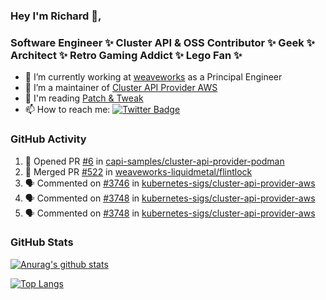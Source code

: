 ### Hey I'm Richard 👋, 

<h3 align="left">Software Engineer ✨ Cluster API & OSS Contributor ✨ Geek ✨ Architect ✨ Retro Gaming Addict ✨ Lego Fan ✨</h3>

- 🔭 I’m currently working at [weaveworks](https://github.com/weaveworks) as a Principal Engineer
- 👯 I’m a maintainer of [Cluster API Provider AWS](https://github.com/kubernetes-sigs/cluster-api-provider-aws)
- 💬 I'm reading [Patch & Tweak](https://bjooks.com/products/patch-tweak-exploring-modular-synthesis)
- 📫 How to reach me: [![Twitter Badge](https://img.shields.io/badge/-@fruit_case-00acee?style=flat&logo=Twitter&logoColor=white)](https://twitter.com/intent/follow?screen_name=fruit_case "Follow on Twitter")

### GitHub Activity 

<!--START_SECTION:activity-->
1. 💪 Opened PR [#6](https://github.com/capi-samples/cluster-api-provider-podman/pull/6) in [capi-samples/cluster-api-provider-podman](https://github.com/capi-samples/cluster-api-provider-podman)
2. 🎉 Merged PR [#522](https://github.com/weaveworks-liquidmetal/flintlock/pull/522) in [weaveworks-liquidmetal/flintlock](https://github.com/weaveworks-liquidmetal/flintlock)
3. 🗣 Commented on [#3746](https://github.com/kubernetes-sigs/cluster-api-provider-aws/issues/3746) in [kubernetes-sigs/cluster-api-provider-aws](https://github.com/kubernetes-sigs/cluster-api-provider-aws)
4. 🗣 Commented on [#3748](https://github.com/kubernetes-sigs/cluster-api-provider-aws/issues/3748) in [kubernetes-sigs/cluster-api-provider-aws](https://github.com/kubernetes-sigs/cluster-api-provider-aws)
5. 🗣 Commented on [#3748](https://github.com/kubernetes-sigs/cluster-api-provider-aws/issues/3748) in [kubernetes-sigs/cluster-api-provider-aws](https://github.com/kubernetes-sigs/cluster-api-provider-aws)
<!--END_SECTION:activity-->

### GitHub Stats

[![Anurag's github stats](https://github-readme-stats.vercel.app/api?username=richardcase&count_private=true&show_icons=true)](https://github.com/anuraghazra/github-readme-stats)

[![Top Langs](https://github-readme-stats.vercel.app/api/top-langs/?username=richardcase&hide=html&layout=compact)](https://github.com/anuraghazra/github-readme-stats)

